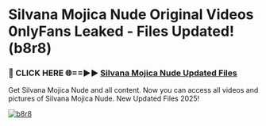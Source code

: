 # Silvana Mojica Nude Original Videos 0nlyFans Leaked - Files Updated! (b8r8)

<h3>🔴 CLICK HERE 🌐==►► <a href="https://tinyurl.com/yc6ubb5a" rel="nofollow">Silvana Mojica Nude Updated Files</a></h3>

Get Silvana Mojica Nude and all content. Now you can access all videos and pictures of Silvana Mojica Nude. New Updated Files 2025!

[![b8r8](https://i.imgur.com/7eu0CRL.gif)](https://tinyurl.com/yc6ubb5a)
